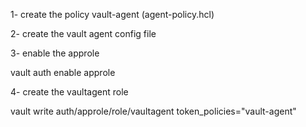 1- create the policy vault-agent (agent-policy.hcl)

2- create the vault agent config file

3- enable the approle

vault auth enable approle

4- create the vaultagent role

vault write auth/approle/role/vaultagent token_policies="vault-agent"

